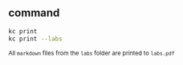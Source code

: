 ## command
```bash
kc print
kc print --labs
```

<small>All `markdown` files from the `labs` folder are printed to `labs.pdf`</small>